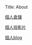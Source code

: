 Title: About


<a href="https://github.com/40423105/2017springcd_hw">個人倉儲</a>

<a href="https://40423105.github.io/2017springcd_hw/#/">個人投影片</a>

<a href="https://40423105.github.io/2017springcd_hw/blog/index.html">個人blog</a>

